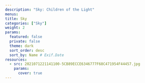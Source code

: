 ```yaml
---
description: "Sky: Children of the Light"
menus: 
title: Sky
categories: ["Sky"]
weight: 2
params:
  featured: false
  private: false
  theme: dark
  sort_order: desc
  sort_by: Name # Exif.Date
resources:
  - src: 2021071221141100-5CB89ECCE6346777F68C471954F44457.jpg
    params:
      cover: true
---
```

